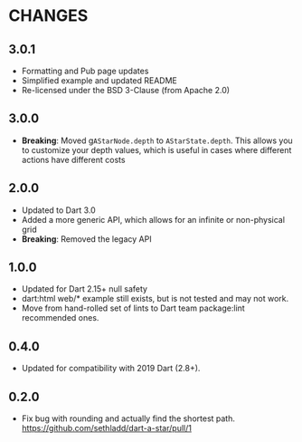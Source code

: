 # CHANGES

## 3.0.1

* Formatting and Pub page updates
* Simplified example and updated README
* Re-licensed under the BSD 3-Clause (from Apache 2.0)

## 3.0.0
* **Breaking**: Moved g`AStarNode.depth` to `AStarState.depth`. This allows you to customize your depth values, which is useful in cases where different actions have different costs

## 2.0.0
* Updated to Dart 3.0
* Added a more generic API, which allows for an infinite or non-physical grid
* **Breaking**: Removed the legacy API

## 1.0.0
* Updated for Dart 2.15+ null safety
* dart:html web/* example still exists, but is not tested and may not work.
* Move from hand-rolled set of lints to Dart team package:lint recommended ones.

## 0.4.0
* Updated for compatibility with 2019 Dart (2.8+).

## 0.2.0

* Fix bug with rounding and actually find the shortest path.
  https://github.com/sethladd/dart-a-star/pull/1
